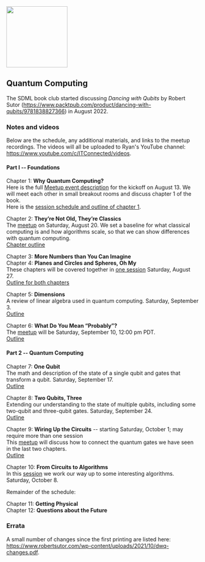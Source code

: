 <img src="https://github.com/SanDiegoMachineLearning/bookclub/blob/master/images/dancing_with_qubits.png?raw=true" width="160">

## Quantum Computing

The SDML book club started discussing *Dancing with Qubits* by Robert Sutor (https://www.packtpub.com/product/dancing-with-qubits/9781838827366) in August 2022. 

### Notes and videos
Below are the schedule, any additional materials, and links to the meetup recordings.  The videos will all be uploaded to Ryan's YouTube channel:  https://www.youtube.com/c/ITConnected/videos.

#### Part I -- Foundations

Chapter 1:  **Why Quantum Computing?** \
Here is the full [Meetup event description](https://www.meetup.com/san-diego-machine-learning/events/287313636/) for the kickoff on August 13. 
We will meet each other in small breakout rooms and discuss chapter 1 of the book. \
Here is the [session schedule and outline of chapter 1](https://docs.google.com/document/d/1ckVprsqS7mXo9Q_4nBs6EBCIbNW30BUMu-r0Ix1c34s/edit?usp=sharing).

Chapter 2:  **They’re Not Old, They’re Classics** \
The [meetup](https://www.meetup.com/san-diego-machine-learning/events/287822260/) on Saturday, August 20.
We set a baseline for what classical computing is and how algorithms scale, so that we can show differences with quantum computing. \
[Chapter outline](https://docs.google.com/document/d/1ZT-70btTopR3ZZksr-M1-SCTnhXwy0lpNQK-ZCeVzew/edit?usp=sharing)

Chapter 3:  **More Numbers than You Can Imagine** \
Chapter 4:  **Planes and Circles and Spheres, Oh My** \
These chapters will be covered together in [one session](https://www.meetup.com/san-diego-machine-learning/events/287949752/) Saturday, August 27. \
[Outline for both chapters](https://docs.google.com/document/d/1VNqj5gDw2zHtXBsB0Ha9OPspLt2XIdveRSxL8E8TA_o/edit?usp=sharing)

Chapter 5:  **Dimensions** \
A review of linear algebra used in quantum computing.  Saturday, September 3. \
[Outline](https://docs.google.com/document/d/1F0sPm84bwlGh2Q5Xr6D_6bpmzf-mjb-5GjQWbvT3a5I/edit?usp=sharing)

Chapter 6:  **What Do You Mean “Probably”?** \
The [meetup](https://www.meetup.com/san-diego-machine-learning/events/288229350/) will be Saturday, September 10, 12:00 pm PDT. \
[Outline](https://docs.google.com/document/d/1VNdw-5w3BduVCoY2Zt5I6AVVYrbX3SzgeymEYOkUAH8/edit?usp=sharing)

#### Part 2 -- Quantum Computing

Chapter 7:  **One Qubit** \
The math and description of the state of a single qubit and gates that transform a qubit.  Saturday, September 17. \
[Outline](https://docs.google.com/document/d/1CF4FkvO1wAPBE_p1Zqh4gTfGa_wRBnO2jKlWa3Yav1A/edit?usp=sharing)

Chapter 8:  **Two Qubits, Three** \
Extending our understanding to the state of multiple qubits, including some two-qubit and three-qubit gates.  Saturday, September 24. \
[Outline](https://docs.google.com/document/d/1ibJWdcx36x1NCBV2tiSdlveO8PvmXri08kisRY0GLtA/edit?usp=sharing)

Chapter 9:  **Wiring Up the Circuits**  -- starting Saturday, October 1; may require more than one session \
This [meetup](https://www.meetup.com/san-diego-machine-learning/events/288687223/) will discuss how to connect the quantum gates we have seen in the last two chapters. \
[Outline](https://docs.google.com/document/d/1EDrZRK3OtBObfqPR5hJPueumbwEvhZotfA9nuoK4PMs/edit?usp=sharing)

Chapter 10:  **From Circuits to Algorithms** \
In this [session](https://www.meetup.com/san-diego-machine-learning/events/288843216/) we work our way up to some interesting algorithms.  Saturday, October 8.

Remainder of the schedule:

Chapter 11:  **Getting Physical** \
Chapter 12:  **Questions about the Future** 


### Errata
A small number of changes since the first printing are listed here:  https://www.robertsutor.com/wp-content/uploads/2021/10/dwq-changes.pdf.

<br>
<br>
